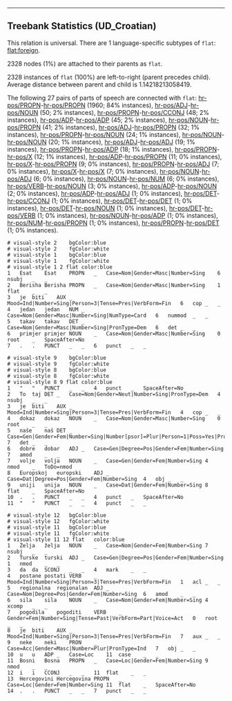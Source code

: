 

--------------------------------------------------------------------------------

## Treebank Statistics (UD_Croatian)

This relation is universal.
There are 1 language-specific subtypes of `flat`: [flat:foreign]().

2328 nodes (1%) are attached to their parents as `flat`.

2328 instances of `flat` (100%) are left-to-right (parent precedes child).
Average distance between parent and child is 1.14218213058419.

The following 27 pairs of parts of speech are connected with `flat`: [hr-pos/PROPN]()-[hr-pos/PROPN]() (1960; 84% instances), [hr-pos/ADJ]()-[hr-pos/NOUN]() (50; 2% instances), [hr-pos/PROPN]()-[hr-pos/CCONJ]() (48; 2% instances), [hr-pos/ADP]()-[hr-pos/ADP]() (45; 2% instances), [hr-pos/NOUN]()-[hr-pos/PROPN]() (41; 2% instances), [hr-pos/ADJ]()-[hr-pos/PROPN]() (32; 1% instances), [hr-pos/PROPN]()-[hr-pos/NOUN]() (24; 1% instances), [hr-pos/NOUN]()-[hr-pos/NOUN]() (20; 1% instances), [hr-pos/ADJ]()-[hr-pos/ADJ]() (19; 1% instances), [hr-pos/PROPN]()-[hr-pos/ADP]() (18; 1% instances), [hr-pos/PROPN]()-[hr-pos/X]() (12; 1% instances), [hr-pos/ADP]()-[hr-pos/PROPN]() (11; 0% instances), [hr-pos/X]()-[hr-pos/PROPN]() (9; 0% instances), [hr-pos/PROPN]()-[hr-pos/ADJ]() (7; 0% instances), [hr-pos/X]()-[hr-pos/X]() (7; 0% instances), [hr-pos/NOUN]()-[hr-pos/ADJ]() (6; 0% instances), [hr-pos/NOUN]()-[hr-pos/NUM]() (6; 0% instances), [hr-pos/VERB]()-[hr-pos/NOUN]() (3; 0% instances), [hr-pos/ADP]()-[hr-pos/NOUN]() (2; 0% instances), [hr-pos/ADP]()-[hr-pos/ADJ]() (1; 0% instances), [hr-pos/DET]()-[hr-pos/CCONJ]() (1; 0% instances), [hr-pos/DET]()-[hr-pos/DET]() (1; 0% instances), [hr-pos/DET]()-[hr-pos/NOUN]() (1; 0% instances), [hr-pos/DET]()-[hr-pos/VERB]() (1; 0% instances), [hr-pos/NOUN]()-[hr-pos/ADP]() (1; 0% instances), [hr-pos/NUM]()-[hr-pos/PROPN]() (1; 0% instances), [hr-pos/PROPN]()-[hr-pos/DET]() (1; 0% instances).


~~~ conllu
# visual-style 2	bgColor:blue
# visual-style 2	fgColor:white
# visual-style 1	bgColor:blue
# visual-style 1	fgColor:white
# visual-style 1 2 flat	color:blue
1	Esat	Esat	PROPN	_	Case=Nom|Gender=Masc|Number=Sing	6	nsubj	_	_
2	Berisha	Berisha	PROPN	_	Case=Nom|Gender=Masc|Number=Sing	1	flat	_	_
3	je	biti	AUX	_	Mood=Ind|Number=Sing|Person=3|Tense=Pres|VerbForm=Fin	6	cop	_	_
4	jedan	jedan	NUM	_	Case=Nom|Gender=Masc|Number=Sing|NumType=Card	6	nummod	_	_
5	takav	takav	DET	_	Case=Nom|Gender=Masc|Number=Sing|PronType=Dem	6	det	_	_
6	primjer	primjer	NOUN	_	Case=Nom|Gender=Masc|Number=Sing	0	root	_	SpaceAfter=No
7	.	.	PUNCT	_	_	6	punct	_	_

~~~


~~~ conllu
# visual-style 9	bgColor:blue
# visual-style 9	fgColor:white
# visual-style 8	bgColor:blue
# visual-style 8	fgColor:white
# visual-style 8 9 flat	color:blue
1	"	"	PUNCT	_	_	4	punct	_	SpaceAfter=No
2	To	taj	DET	_	Case=Nom|Gender=Neut|Number=Sing|PronType=Dem	4	nsubj	_	_
3	je	biti	AUX	_	Mood=Ind|Number=Sing|Person=3|Tense=Pres|VerbForm=Fin	4	cop	_	_
4	dokaz	dokaz	NOUN	_	Case=Nom|Gender=Masc|Number=Sing	0	root	_	_
5	naše	naš	DET	_	Case=Gen|Gender=Fem|Number=Sing|Number[psor]=Plur|Person=1|Poss=Yes|PronType=Prs	7	det	_	_
6	dobre	dobar	ADJ	_	Case=Gen|Degree=Pos|Gender=Fem|Number=Sing	7	amod	_	_
7	volje	volja	NOUN	_	Case=Gen|Gender=Fem|Number=Sing	4	nmod	_	ToDo=nmod
8	Europskoj	europski	ADJ	_	Case=Dat|Degree=Pos|Gender=Fem|Number=Sing	4	obj	_	_
9	uniji	unija	NOUN	_	Case=Dat|Gender=Fem|Number=Sing	8	flat	_	SpaceAfter=No
10	.	.	PUNCT	_	_	4	punct	_	SpaceAfter=No
11	"	"	PUNCT	_	_	4	punct	_	_

~~~


~~~ conllu
# visual-style 12	bgColor:blue
# visual-style 12	fgColor:white
# visual-style 11	bgColor:blue
# visual-style 11	fgColor:white
# visual-style 11 12 flat	color:blue
1	Želja	želja	NOUN	_	Case=Nom|Gender=Fem|Number=Sing	7	nsubj	_	_
2	Turske	turski	ADJ	_	Case=Gen|Degree=Pos|Gender=Fem|Number=Sing	1	nmod	_	_
3	da	da	SCONJ	_	_	4	mark	_	_
4	postane	postati	VERB	_	Mood=Ind|Number=Sing|Person=3|Tense=Pres|VerbForm=Fin	1	acl	_	_
5	regionalna	regionalan	ADJ	_	Case=Nom|Degree=Pos|Gender=Fem|Number=Sing	6	amod	_	_
6	sila	sila	NOUN	_	Case=Nom|Gender=Fem|Number=Sing	4	xcomp	_	_
7	pogodila	pogoditi	VERB	_	Gender=Fem|Number=Sing|Tense=Past|VerbForm=Part|Voice=Act	0	root	_	_
8	je	biti	AUX	_	Mood=Ind|Number=Sing|Person=3|Tense=Pres|VerbForm=Fin	7	aux	_	_
9	neke	neki	PRON	_	Case=Acc|Gender=Masc|Number=Plur|PronType=Ind	7	obj	_	_
10	u	u	ADP	_	Case=Loc	11	case	_	_
11	Bosni	Bosna	PROPN	_	Case=Loc|Gender=Fem|Number=Sing	9	nmod	_	_
12	i	i	CCONJ	_	_	11	flat	_	_
13	Hercegovini	Hercegovina	PROPN	_	Case=Loc|Gender=Fem|Number=Sing	11	flat	_	SpaceAfter=No
14	.	.	PUNCT	_	_	7	punct	_	_

~~~


